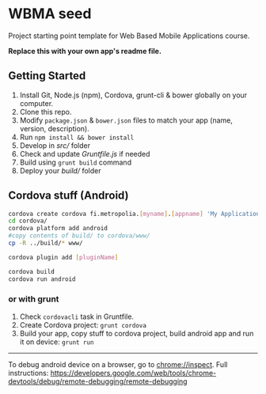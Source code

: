 # WBMA seed

Project starting point template for Web Based Mobile Applications course.

**Replace this with your own app's readme file.**

## Getting Started 

1. Install Git, Node.js (npm), Cordova, grunt-cli & bower globally on your computer.
2. Clone this repo.
3. Modify `package.json` & `bower.json` files to match your app (name, version, description).
4. Run `npm install && bower install` 
5. Develop in _src/_ folder
6. Check and update _Gruntfile.js_ if needed
7. Build using `grunt build` command
8. Deploy your _build/_ folder

## Cordova stuff (Android)

```sh 
cordova create cordova fi.metropolia.[myname].[appname] 'My Application'
cd cordova/
cordova platform add android
#copy contents of build/ to cordova/www/
cp -R ../build/* www/

cordova plugin add [pluginName]

cordova build
cordova run android

```

### or with grunt

1. Check `cordovacli` task in Gruntfile. 
2. Create Cordova project: `grunt cordova`
3. Build your app, copy stuff to cordova project, build android app and run it on device: `grunt run`

---

To debug android device on a browser, go to [chrome://inspect](chrome://inspect/#devices). Full instructions: https://developers.google.com/web/tools/chrome-devtools/debug/remote-debugging/remote-debugging
